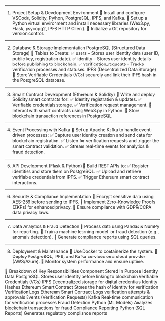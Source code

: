 ________________________________________
1. Project Setup & Development Environment
🔹 Install and configure VSCode, Solidity, Python, PostgreSQL, IPFS, and Kafka.
🔹 Set up a Python virtual environment and install necessary libraries (Web3.py, Flask, psycopg2, IPFS HTTP Client).
🔹 Initialize a Git repository for version control.
________________________________________
2. Database & Storage Implementation
PostgreSQL (Structured Data Storage)
📌 Tables to Create:
✅ users – Stores user identity data (user ID, public key, registration date).
✅ identity – Stores user identity details before publishing to blockchain.
✅ verification_requests – Tracks verification processes and statuses.
IPFS (Decentralized Data Storage)
📌 Store Verifiable Credentials (VCs) securely and link their IPFS hash in the PostgreSQL database.
________________________________________
3. Smart Contract Development (Ethereum & Solidity)
🔹 Write and deploy Solidity smart contracts for:
✅ Identity registration & updates.
✅ Verifiable credentials storage.
✅ Verification request management.
🔹 Interact with smart contracts using Web3.py in Python.
🔹 Store blockchain transaction references in PostgreSQL.
________________________________________
4. Event Processing with Kafka
🔹 Set up Apache Kafka to handle event-driven processes:
✅ Capture user identity creation and send data for blockchain registration.
✅ Listen for verification requests and trigger the smart contract validation.
✅ Stream real-time events for analytics & fraud detection.
________________________________________
5. API Development (Flask & Python)
🔹 Build REST APIs to:
✅ Register identities and store them on PostgreSQL.
✅ Upload and retrieve verifiable credentials from IPFS.
✅ Trigger Ethereum smart contract interactions.
________________________________________
6. Security & Compliance Implementation
🔹 Encrypt sensitive data using AES-256 before sending to IPFS.
🔹 Implement Zero-Knowledge Proofs (ZKPs) for enhanced privacy.
🔹 Ensure compliance with GDPR/CCPA data privacy laws.
________________________________________
7. Data Analytics & Fraud Detection
🔹 Process data using Pandas & NumPy for reporting.
🔹 Train a machine learning model for fraud detection (e.g., anomaly detection).
🔹 Generate compliance reports using SQL queries.
________________________________________
8. Deployment & Maintenance
🔹 Use Docker to containerize the system.
🔹 Deploy PostgreSQL, IPFS, and Kafka services on a cloud provider (AWS/Azure).
🔹 Monitor system performance and ensure uptime.

🔷 Breakdown of Key Responsibilities
Component	Stored In	Purpose
Identity Data	PostgreSQL	Stores user identity before linking to blockchain
Verifiable Credentials (VCs)	IPFS	Decentralized storage for digital credentials
Identity Hashes	Ethereum Smart Contract	Stores the hash of identity for verification
Verification Logs	Ethereum Smart Contract	Logs verification attempts & approvals
Events (Verification Requests)	Kafka	Real-time communication for verification processes
Fraud Detection	Python (ML Models)	Analyzes blockchain transactions for fraud
Compliance Reporting	Python (SQL Reports)	Generates regulatory compliance reports
